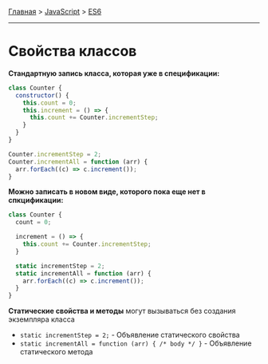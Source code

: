 [Главная](../README.md#readme) > [JavaScript](./README_JS.md#readme) > [ES6](./ES6.md#readme)

***

# Свойства классов

**Стандартную запись класса, которая уже в спецификации:**

```javascript
class Counter {
  constructor() {
    this.count = 0;
    this.increment = () => {
      this.count += Counter.incrementStep;
    }
  }
}

Counter.incrementStep = 2;
Counter.incrementAll = function (arr) {
  arr.forEach((c) => c.increment());
}
```

**Можно записать в новом виде, которого пока еще нет в спкцификации:**

```javascript
class Counter {
  count = 0;

  increment = () => {
    this.count += Counter.incrementStep;
  }

  static incrementStep = 2;
  static incrementAll = function (arr) {
    arr.forEach((c) => c.increment());
  }
}
```

**Статические свойства и методы** могут вызываться без создания экземпляра класса

* `static incrementStep = 2;` - Объявление статического свойства
* `static incrementAll = function (arr) { /* body */ }` - Объявление статического метода